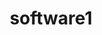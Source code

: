 ---
title: "software1"
excerpt: "softwareis a ready-to-fork GitHub Pages template for academic personal websites, based on structured data in markdown files. I created it for this website, then released it so others can make their own, which are hosted for free by GitHub. Over 500 people have! ready-to-fork GitHub Pages template for academic personal websites, based on structured data in markdown files. I created it for this website, then released it so others can make their own, which are hosted for free by GitHub. Over 500 people have!"
collection: software
redirect_to: http://github.com/zjuwfy/zjuwfy
---